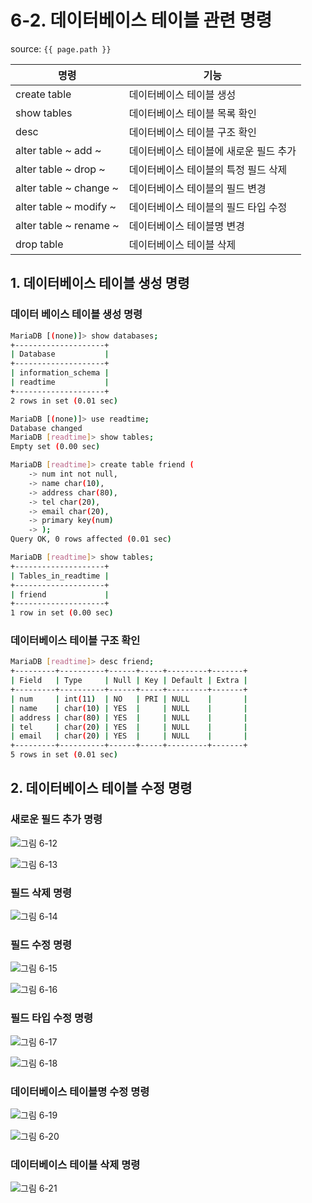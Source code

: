 # 6-2. 데이터베이스 테이블 관련 명령

source: `{{ page.path }}`

| 명령                    | 기능                                 |
|-------------------------|-------------------------------------|
| create table            | 데이터베이스 테이블 생성              |
| show tables             | 데이터베이스 테이블 목록 확인         |
| desc                    | 데이터베이스 테이블 구조 확인         |
| alter table ~ add ~     | 데이터베이스 테이블에 새로운 필드 추가 |
| alter table ~ drop ~    | 데이터베이스 테이블의 특정 필드 삭제   |
| alter table ~ change ~  | 데이터베이스 테이블의 필드 변경        |
| alter table ~ modify ~  | 데이터베이스 테이블의 필드 타입 수정   |
| alter table ~ rename ~  | 데이터베이스 테이블명 변경            |
| drop table              | 데이터베이스 테이블 삭제              |


## 1. 데이터베이스 테이블 생성 명령

### 데이터 베이스 테이블 생성 명령

```bash
MariaDB [(none)]> show databases;
+--------------------+
| Database           |
+--------------------+
| information_schema |
| readtime           |
+--------------------+
2 rows in set (0.01 sec)

MariaDB [(none)]> use readtime;
Database changed
MariaDB [readtime]> show tables;
Empty set (0.00 sec)

MariaDB [readtime]> create table friend (
    -> num int not null,
    -> name char(10),
    -> address char(80),
    -> tel char(20),
    -> email char(20),
    -> primary key(num)
    -> );
Query OK, 0 rows affected (0.01 sec)

MariaDB [readtime]> show tables;
+--------------------+
| Tables_in_readtime |
+--------------------+
| friend             |
+--------------------+
1 row in set (0.00 sec)
```

### 데이터베이스 테이블 구조 확인

```bash
MariaDB [readtime]> desc friend;
+---------+----------+------+-----+---------+-------+
| Field   | Type     | Null | Key | Default | Extra |
+---------+----------+------+-----+---------+-------+
| num     | int(11)  | NO   | PRI | NULL    |       |
| name    | char(10) | YES  |     | NULL    |       |
| address | char(80) | YES  |     | NULL    |       |
| tel     | char(20) | YES  |     | NULL    |       |
| email   | char(20) | YES  |     | NULL    |       |
+---------+----------+------+-----+---------+-------+
5 rows in set (0.01 sec)
```

## 2. 데이터베이스 테이블 수정 명령

### 새로운 필드 추가 명령

![그림 6-12](../../images/result/06-12.jpg)

![그림 6-13](../../images/result/06-13.jpg)

### 필드 삭제 명령

![그림 6-14](../../images/result/06-14.jpg)

### 필드 수정 명령

![그림 6-15](../../images/result/06-15.jpg)

![그림 6-16](../../images/result/06-16.jpg)

### 필드 타입 수정 명령

![그림 6-17](../../images/result/06-17.jpg)

![그림 6-18](../../images/result/06-18.jpg)

### 데이터베이스 테이블명 수정 명령

![그림 6-19](../../images/result/06-19.jpg)

![그림 6-20](../../images/result/06-20.jpg)

### 데이터베이스 테이블 삭제 명령

![그림 6-21](../../images/result/06-21.jpg)
